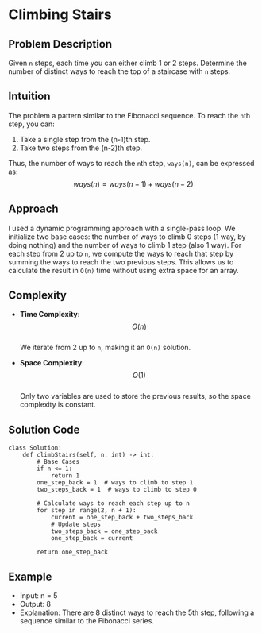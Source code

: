 # Climbing Stairs

## Problem Description
Given `n` steps, each time you can either climb 1 or 2 steps. Determine the number of distinct ways to reach the top of a staircase with `n` steps.

## Intuition
The problem a pattern similar to the Fibonacci sequence. To reach the `n`th step, you can:
1. Take a single step from the (n-1)th step.
2. Take two steps from the (n-2)th step.

Thus, the number of ways to reach the `n`th step, `ways(n)`, can be expressed as:
   $$ways(n) = ways(n - 1) + ways(n - 2)$$

## Approach
I used a dynamic programming approach with a single-pass loop. We initialize two base cases: the number of ways to climb 0 steps (1 way, by doing nothing) and the number of ways to climb 1 step (also 1 way). For each step from 2 up to `n`, we compute the ways to reach that step by summing the ways to reach the two previous steps. This allows us to calculate the result in `O(n)` time without using extra space for an array.

## Complexity
- **Time Complexity**: $$O(n)$$  
   We iterate from 2 up to `n`, making it an `O(n)` solution.

- **Space Complexity**: $$O(1)$$  
   Only two variables are used to store the previous results, so the space complexity is constant.

## Solution Code
```python3 []
class Solution:
    def climbStairs(self, n: int) -> int:
        # Base Cases
        if n <= 1:
            return 1
        one_step_back = 1  # ways to climb to step 1
        two_steps_back = 1  # ways to climb to step 0
        
        # Calculate ways to reach each step up to n
        for step in range(2, n + 1):
            current = one_step_back + two_steps_back
            # Update steps 
            two_steps_back = one_step_back
            one_step_back = current
        
        return one_step_back

```
## Example
- Input: n = 5
- Output: 8
- Explanation: There are 8 distinct ways to reach the 5th step, following a sequence similar to the Fibonacci series.
